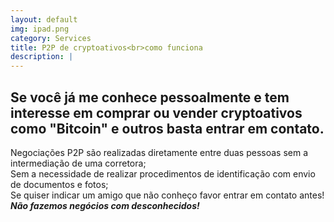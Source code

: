 ```yaml
---
layout: default
img: ipad.png
category: Services
title: P2P de cryptoativos<br>como funciona
description: |
---
```

  Se você já me conhece pessoalmente e tem interesse em comprar ou vender cryptoativos como "**Bitcoin**" e outros basta entrar em contato.<br>
  ---
  Negociações P2P são realizadas diretamente entre duas pessoas sem a intermediação de uma corretora;<br>
  Sem a necessidade de realizar procedimentos de identificação com envio de documentos e fotos;<br>
  Se quiser indicar um amigo que não conheço favor entrar em contato antes! **_Não fazemos negócios com desconhecidos!_**
